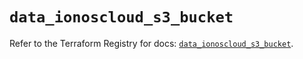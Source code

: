 # `data_ionoscloud_s3_bucket`

Refer to the Terraform Registry for docs: [`data_ionoscloud_s3_bucket`](https://registry.terraform.io/providers/ionos-cloud/ionoscloud/6.7.14/docs/data-sources/s3_bucket).
